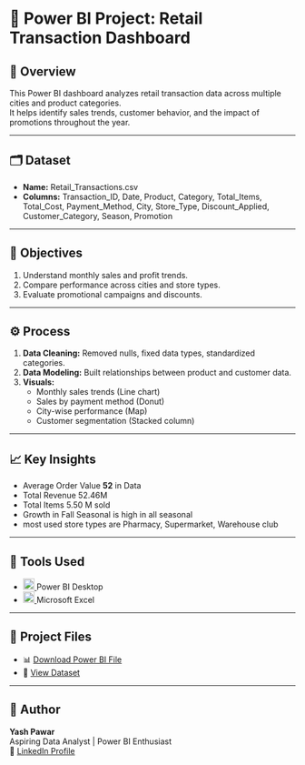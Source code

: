 # 🛒 Power BI Project: Retail Transaction Dashboard

## 📘 Overview
This Power BI dashboard analyzes retail transaction data across multiple cities and product categories.  
It helps identify sales trends, customer behavior, and the impact of promotions throughout the year.

---

## 🗂 Dataset
- **Name:** Retail_Transactions.csv  
- **Columns:** Transaction_ID, Date, Product, Category, Total_Items, Total_Cost, Payment_Method, City, Store_Type, Discount_Applied, Customer_Category, Season, Promotion  

---

## 🎯 Objectives
1. Understand monthly sales and profit trends.  
2. Compare performance across cities and store types.  
3. Evaluate promotional campaigns and discounts.  

---

## ⚙️ Process
1. **Data Cleaning:** Removed nulls, fixed data types, standardized categories.  
2. **Data Modeling:** Built relationships between product and customer data.  
3. **Visuals:**
   - Monthly sales trends (Line chart)  
   - Sales by payment method (Donut)  
   - City-wise performance (Map)  
   - Customer segmentation (Stacked column)

---

## 📈 Key Insights
- Average Order Value **52** in Data
- Total Revenue 52.46M
- Total Items 5.50 M sold
- Growth in Fall Seasonal is high in all seasonal
- most used store types are Pharmacy, Supermarket, Warehouse club

---

## 🧰 Tools Used
- <a href="https://www.microsoft.com/en-us/power-platform/products/power-bi" target="_blank" rel="noreferrer"> <img src="https://cdn-dynmedia-1.microsoft.com/is/content/microsoftcorp/1068058-Icon-PowerBI" alt="Power BI" width="20" height="20"/> </a>Power BI Desktop  
- <a href="https://www.microsoft.com/en-in/microsoft-365/excel" target="_blank" rel="noreferrer"> <img src="https://res.cdn.office.net/files/fabric-cdn-prod_20251010.003/assets/brand-icons/product/svg/excel_16x1.svg" alt="Power BI" width="20" height="20"/> </a>Microsoft Excel   

---

## 📎 Project Files
- 📊 [Download Power BI File](PROJECT1.pbit)  
- 📄 [View Dataset](Retail_Transactions_Dataset.zip)

---

## 👤 Author
**Yash Pawar**  
Aspiring Data Analyst | Power BI Enthusiast  
🔗 [LinkedIn Profile](https://www.linkedin.com/in/yash-pawar2/)
